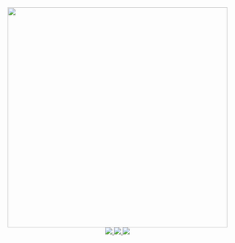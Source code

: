<div class="head" align="center">
    <img src="https://media.giphy.com/media/KxbHmvL3MGcctzlfdX/giphy.gif" width=500>
    <div id="badges">
        <a href="https://vk.com/se_cmert">
            <img src="https://img.shields.io/badge/WK-blue?logo=vk&logoColor=Blue&style=for-the-badge">
        </a>
        <a href="https://github.com/Foo0s">
            <img src="https://img.shields.io/badge/GitHub2-yellow?logo=github&logoColor=white&style=for-the-badge">
        </a>
        <a href="https://t.me/DarkFox99">
            <img src="https://img.shields.io/badge/Telegram-blue?logo=Telegram&logoColor=Blue&style=for-the-badge">
        </a>
    </div>
    <img src="https://komarev.com/ghpvc/?username=darkfos&style=flat-square&color=blue" alt=""/>
</div>
